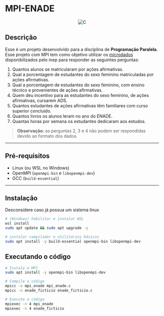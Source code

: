 # MPI-ENADE

<p align="center">
  <img src="https://img.shields.io/badge/C-%2300599C.svg?style=for-the-badge&logo=c&logoColor=white" alt="C">
</p>

## Descrição

Esse é um projeto desenvolvido para a disciplina de **Programação Paralela.** Esse projeto com MPI tem como objetivo utilizar os [microdados](https://www.gov.br/inep/pt-br/acesso-a-informacao/dados-abertos/microdados/enade) disponibilizados pelo inep para responder as seguintes perguntas:

1. Quantos alunos se matricularam por ações afirmativas.  
2. Qual a porcentagem de estudantes do sexo feminino matriculadas por ações afirmativas.  
3. Qual a porcentagem de estudantes do sexo feminino, com ensino técnico e provenientes de ações afirmativas.  
4. Quem deu incentivo para as estudantes do sexo feminino, de ações afirmativas, cursarem ADS.  
5. Quantos estudantes de ações afirmativas têm familiares com curso superior concluído.  
6. Quantos livros os alunos leram no ano do ENADE.  
7. Quantas horas por semana os estudantes dedicaram aos estudos.  

> **Observação:** as perguntas 2, 3 e 4 não podem ser respondidas devido ao formato dos dados.

---

## Pré‑requisitos

- Linux (ou WSL no Windows)  
- OpenMPI (`openmpi-bin` e `libopenmpi-dev`)  
- GCC (`build-essential`)

---

## Instalação
Desconsidere caso já possua um sistema linux
```bash
# (Windows) habilitar e instalar WSL
wsl install
sudo apt update && sudo apt upgrade -y

# instalar compilador e utilitários básicos
sudo apt install -y build-essential openmpi-bin libopenmpi-dev
```

## Executando o código
```bash
# Instale o MPI
sudo apt install -y openmpi-bin libopenmpi-dev

# Compile o código
mpicc -o mpi_enade mpi_enade.c
mpicc -o enade_ficticio enade_ficticio.c

# Execute o código
mpiexec -n 4 mpi_enade
mpiexec -n 4 enade_ficticio
```
